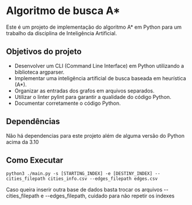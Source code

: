 # Algoritmo de busca A*

Este é um projeto de implementação do algoritmo A* em Python para um trabalho da disciplina de Inteligência Artificial.

## Objetivos do projeto

- Desenvolver um CLI (Command Line Interface) em Python utilizando a biblioteca argparser.
- Implementar uma inteligência artificial de busca baseada em heurística (A*).
- Organizar as entradas dos grafos em arquivos separados.
- Utilizar o linter pylint para garantir a qualidade do código Python.
- Documentar corretamente o código Python.

## Dependências

Não há dependencias para este projeto além de alguma versão do Python acima da 3.10

## Como Executar

```python3 ./main.py -s [STARTING_INDEX] -e [DESTINY_INDEX] --cities_filepath cities_info.csv --edges_filepath edges.csv```

Caso queira inserir outra base de dados basta trocar os arquivos --cities_filepath e --edges_filepath, cuidado para não repetir os indexes
